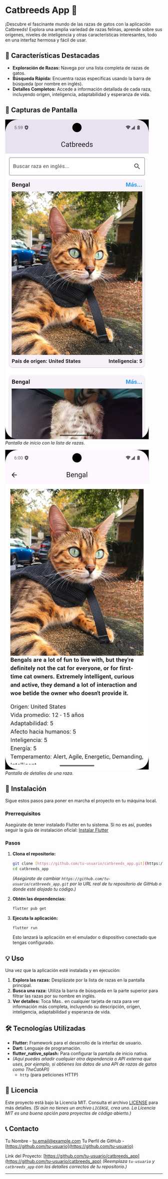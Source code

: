 # Catbreeds App 🐾

¡Descubre el fascinante mundo de las razas de gatos con la aplicación Catbreeds! Explora una amplia variedad de razas felinas, aprende sobre sus orígenes, niveles de inteligencia y otras características interesantes, todo en una interfaz hermosa y fácil de usar.

## 🌟 Características Destacadas

* **Exploración de Razas:** Navega por una lista completa de razas de gatos.
* **Búsqueda Rápida:** Encuentra razas específicas usando la barra de búsqueda (por nombre en inglés).
* **Detalles Completos:** Accede a información detallada de cada raza, incluyendo origen, inteligencia, adaptabilidad y esperanza de vida.

## 📱 Capturas de Pantalla

![Captura de pantalla de la pantalla de inicio](assets/screenshots/landing_page.png)
_Pantalla de inicio con la lista de razas._

![Captura de pantalla de la pantalla de detalles](assets/screenshots/detail_page.png)
_Pantalla de detalles de una raza._

## 🚀 Instalación

Sigue estos pasos para poner en marcha el proyecto en tu máquina local.

### Prerrequisitos

Asegúrate de tener instalado Flutter en tu sistema. Si no es así, puedes seguir la guía de instalación oficial: [Instalar Flutter](https://flutter.dev/docs/get-started/install)

### Pasos

1.  **Clona el repositorio:**
    ```bash
    git clone [https://github.com/tu-usuario/catbreeds_app.git](https://github.com/tu-usuario/catbreeds_app.git)
    cd catbreeds_app
    ```
    *(Asegúrate de cambiar `https://github.com/tu-usuario/catbreeds_app.git` por la URL real de tu repositorio de GitHub o donde esté alojado tu código.)*

2.  **Obtén las dependencias:**
    ```bash
    flutter pub get
    ```

3.  **Ejecuta la aplicación:**
    ```bash
    flutter run
    ```
    Esto lanzará la aplicación en el emulador o dispositivo conectado que tengas configurado.

## 💡 Uso

Una vez que la aplicación esté instalada y en ejecución:

1.  **Explora las razas:** Desplázate por la lista de razas en la pantalla principal.
2.  **Busca una raza:** Utiliza la barra de búsqueda en la parte superior para filtrar las razas por su nombre en inglés.
3.  **Ver detalles:** Toca Mas.. en cualquier tarjeta de raza para ver información más completa, incluyendo su descripción, origen, inteligencia, adaptabilidad y esperanza de vida.

## 🛠️ Tecnologías Utilizadas

* **Flutter:** Framework para el desarrollo de la interfaz de usuario.
* **Dart:** Lenguaje de programación.
* **flutter_native_splash:** Para configurar la pantalla de inicio nativa.
* *(Aquí puedes añadir cualquier otra dependencia o API externa que uses, por ejemplo, si obtienes los datos de una API de razas de gatos como TheCatAPI)*
    * `http` (para peticiones HTTP)

## 📄 Licencia

Este proyecto está bajo la Licencia MIT. Consulta el archivo [LICENSE](LICENSE) para más detalles.
*(Si aún no tienes un archivo `LICENSE`, crea uno. La Licencia MIT es una buena opción para proyectos de código abierto.)*

## 📞 Contacto

Tu Nombre - [tu.email@example.com](mailto:tu.email@example.com)
Tu Perfil de GitHub - [https://github.com/tu-usuario](https://github.com/tu-usuario)

Link del Proyecto: [https://github.com/tu-usuario/catbreeds_app](https://github.com/tu-usuario/catbreeds_app)
*(Reemplaza `tu-usuario` y `catbreeds_app` con los detalles correctos de tu repositorio.)*

---
